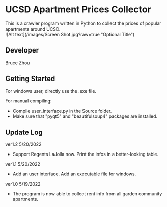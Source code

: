 # UCSD Apartment Prices Collector
This is a crawler program written in Python to collect the prices of popular apartments around UCSD.  
![Alt text](/images/Screen Shot.jpg?raw=true "Optional Title")  

## Developer
Bruce Zhou

## Getting Started
For windows user, directly use the .exe file.  
  
For manual compiling:
* Compile user_interface.py in the Source folder.  
* Make sure that "pyqt5" and "beautifulsoup4" packages are installed.  

## Update Log
ver1.2 5/20/2022  
* Support Regents LaJolla now. Print the infos in a better-looking table.  
  
ver1.1 5/20/2022  
* Add an user interface. Add an executable file for windows.  
  
ver1.0 5/19/2022  
* The program is now able to collect rent info from all garden community apartments.  
